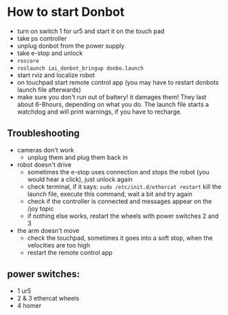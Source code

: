# How to start Donbot
- turn on switch 1 for ur5 and start it on the touch pad
- take ps controller
- unplug donbot from the power supply
- take e-stop and unlock
- ``roscore``
- ``roslaunch iai_donbot_bringup donbo.launch``
- start rviz and localize robot
- on touchpad start remote control app (you may have to restart donbots launch file afterwards)
- make sure you don't run out of battery! it damages them! They last about 6-8hours, depending on what you do. The launch file starts a watchdog and will print warnings, if you have to recharge.

## Troubleshooting
- cameras don't work
  - unplug them and plug them back in
- robot doesn't drive
  - sometimes the e-stop uses connection and stops the robot (you would hear a click), just unlock again  
  - check terminal, if it says: ``sudo /etc/init.d/ethercat restart`` kill the launch file, execute this command, wait a bit and try again
  - check if the controller is connected and messages appear on the /joy topic
  - if nothing else works, restart the wheels with power switches 2 and 3
- the arm doesn't move
  - check the touchpad, sometimes it goes into a soft stop, when the velocities are too high
  - restart the remote control app
## power switches:
  - 1 ur5
  - 2 & 3 ethercat wheels
  - 4 homer
